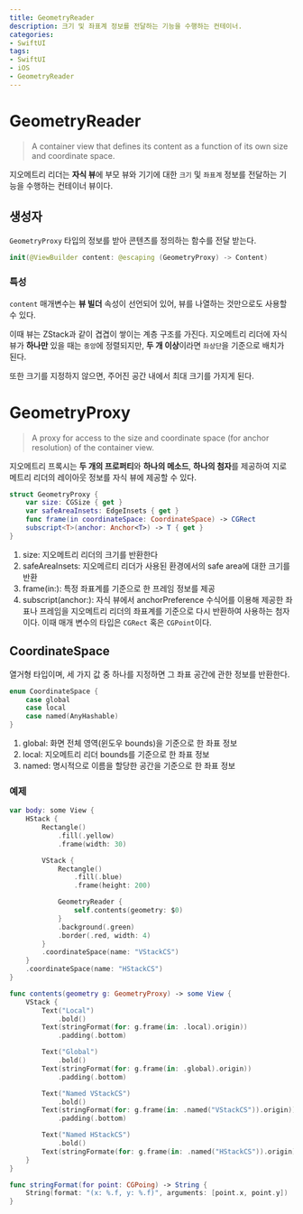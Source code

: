 ```yaml
---
title: GeometryReader
description: 크기 및 좌표계 정보를 전달하는 기능을 수행하는 컨테이너.
categories:
- SwiftUI
tags:
- SwiftUI
- iOS
- GeometryReader
---
```


# GeometryReader
> A container view that defines its content as a function of its own size and coordinate space.

지오메트리 리더는 **자식 뷰**에 부모 뷰와 기기에 대한 `크기` 및 `좌표계` 정보를 전달하는 기능을 수행하는 컨테이너 뷰이다.

## 생성자
`GeometryProxy` 타입의 정보를 받아 콘텐츠를 정의하는 함수를 전달 받는다.

```swift
init(@ViewBuilder content: @escaping (GeometryProxy) -> Content)
```

### 특성
`content` 매개변수는 **뷰 빌더** 속성이 선언되어 있어, 뷰를 나열하는 것만으로도 사용할 수 있다.

이때 뷰는 ZStack과 같이 겹겹이 쌓이는 계층 구조를 가진다. 지오메트리 리더에 자식 뷰가 **하나만** 있을 때는 `중앙`에 정렬되지만, **두 개 이상**이라면 `좌상단`을 기준으로 배치가 된다.

또한 크기를 지정하지 않으면, 주어진 공간 내에서 최대 크기를 가지게 된다.

# GeometryProxy
> A proxy for access to the size and coordinate space (for anchor resolution) of the container view.

지오메트리 프록시는 **두 개의 프로퍼티**와 **하나의 메소드**, **하나의 첨자**를 제공하여 지로메트리 리더의 레이아웃 정보를 자식 뷰에 제공할 수 있다.

```swift
struct GeometryProxy {
    var size: CGSize { get }
    var safeAreaInsets: EdgeInsets { get }
    func frame(in coordinateSpace: CoordinateSpace) -> CGRect
    subscript<T>(anchor: Anchor<T>) -> T { get }
}
```

1. size: 지오메트리 리더의 크기를 반환한다
2. safeAreaInsets: 지오메르티 리더가 사용된 환경에서의 safe area에 대한 크기를 반환
3. frame(in:): 특정 좌표계를 기준으로 한 프레임 정보를 제공
4. subscript(anchor:): 자식 뷰에서 anchorPreference 수식어를 이용해 제공한 좌표나 프레임을 지오메트리 리더의 좌표계를 기준으로 다시 반환하여 사용하는 첨자이다. 이때 매개 변수의 타입은 `CGRect` 혹은  `CGPoint`이다.

## CoordinateSpace
열거형 타입이며, 세 가지 값 중 하나를 지정하면 그 좌표 공간에 관한 정보를 반환한다.

```swift
enum CoordinateSpace {
    case global
    case local
    case named(AnyHashable)
}
```

1. global: 화면 전체 영역(윈도우 bounds)을 기준으로 한 좌표 정보
2. local: 지오메트리 리더 bounds를 기준으로 한 좌표 정보
3. named: 명시적으로 이름을 할당한 공간을 기준으로 한 좌표 정보

### 예제
```swift
var body: some View {
    HStack {
        Rectangle()
            .fill(.yellow)
            .frame(width: 30)

        VStack {
            Rectangle()
                .fill(.blue)
                .frame(height: 200)

            GeometryReader {
                self.contents(geometry: $0)
            }
            .background(.green)
            .border(.red, width: 4)
        }
        .coordinateSpace(name: "VStackCS")
    }
    .coordinateSpace(name: "HStackCS")
}

func contents(geometry g: GeometryProxy) -> some View {
    VStack {
        Text("Local")
            .bold()
        Text(stringFormat(for: g.frame(in: .local).origin))
            .padding(.bottom)

        Text("Global")
            .bold()
        Text(stringFormat(for: g.frame(in: .global).origin))
            .padding(.bottom)

        Text("Named VStackCS")
            .bold()
        Text(stringFormat(for: g.frame(in: .named("VStackCS")).origin))
            .padding(.bottom)

        Text("Named HStackCS")
            .bold()
        Text(stringFormate(for: g.frame(in: .named("HStackCS")).origin))
    }
}

func stringFormat(for point: CGPoing) -> String {
    String(format: "(x: %.f, y: %.f)", arguments: [point.x, point.y])
}
```